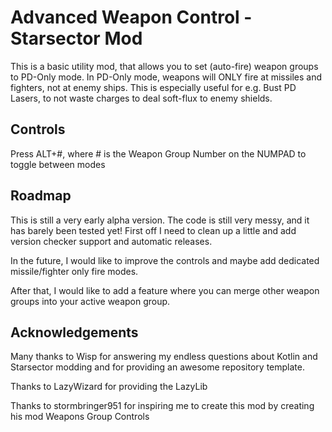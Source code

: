 # Advanced Weapon Control - Starsector Mod

This is a basic utility mod, that allows you to set (auto-fire) weapon groups to PD-Only mode.
In PD-Only mode, weapons will ONLY fire at missiles and fighters, not at enemy ships.
This is especially useful for e.g. Bust PD Lasers, to not waste charges to deal soft-flux to enemy shields.

## Controls

Press ALT+#, where # is the Weapon Group Number on the NUMPAD to toggle between modes

## Roadmap

This is still a very early alpha version. The code is still very messy, and it has barely been tested yet!
First off I need to clean up a little and add version checker support and automatic releases.

In the future, I would like to improve the controls and maybe add dedicated missile/fighter only fire modes.

After that, I would like to add a feature where you can merge other weapon groups into your active weapon group.

## Acknowledgements

Many thanks to Wisp for answering my endless questions about Kotlin and Starsector modding and for providing
an awesome repository template.

Thanks to LazyWizard for providing the LazyLib

Thanks to stormbringer951 for inspiring me to create this mod by creating his mod Weapons Group Controls